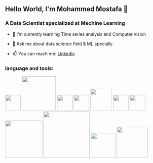 ## Hello World, I'm Mohammed Mostafa 👋
### A Data Scientist specialized at Mechine Learning

- 🌱 I’m currently learning Time series analysis and Computer vision
* 💬 Ask me about data science field & ML specially 
- 📫 You can reach me: [Linkedin](https://www.linkedin.com/in/mohammed-mostafa-hasan-387382192/?lipi=urn%3Ali%3Apage%3Aprofile_common_profile_index%3B3a4981ae-5fd6-4062-bd07-98b526cce657)

### language and tools:
<div>
  <img src = "https://upload.wikimedia.org/wikipedia/commons/thumb/5/53/OpenCV_Logo_with_text.png/487px-OpenCV_Logo_with_text.png?20110111022945" width = 50 hight = 50> 
  <img src = "https://logos-world.net/wp-content/uploads/2020/09/Linux-Logo-700x394.png" width = 110, hight = 110>
    <img src = "https://upload.wikimedia.org/wikipedia/commons/thumb/2/22/Pandas_mark.svg/274px-Pandas_mark.svg.png" width = 50, hight = 50>
    <img src = "https://upload.wikimedia.org/wikipedia/commons/thumb/c/c3/Python-logo-notext.svg/115px-Python-logo-notext.svg.png?20220821155029"
         width = 50, hight = 50>
  <img src = "https://upload.wikimedia.org/wikipedia/commons/thumb/1/1b/R_logo.svg/724px-R_logo.svg.png?20160212050515"
         width = 70, hight = 70>
 <img src = "https://upload.wikimedia.org/wikipedia/commons/thumb/2/29/Postgresql_elephant.svg/120px-Postgresql_elephant.svg.png"
         width = 50, hight = 50>
 <img src = "https://ggplot2.tidyverse.org/logo.png"
         width = 50, hight = 50>
   <img src = "https://thinkr.fr/wp-content/uploads/tidyverse-logo-1.png"
         width = 120, hight = 120>
  <img src ="https://scikit-learn.org/stable/_static/scikit-learn-logo-small.png"
         width = 150, hight = 150>
    <img src ="https://upload.wikimedia.org/wikipedia/commons/thumb/2/2d/Tensorflow_logo.svg/115px-Tensorflow_logo.svg.png?20170429160244"
         width = 80, hight = 80>
   <img src ="https://rstudio.com/assets/img/og/shiny-og-fb.jpg"
         width = 100, hight = 100>
</div>

